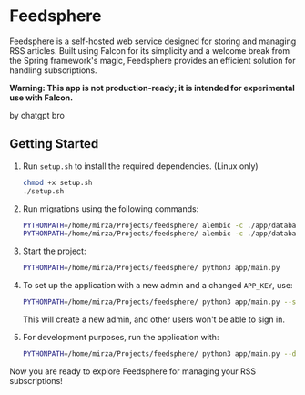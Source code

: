 # Feedsphere

Feedsphere is a self-hosted web service designed for storing and managing RSS articles. Built using Falcon for its simplicity and a welcome break from the Spring framework's magic, Feedsphere provides an efficient solution for handling subscriptions.

**Warning: This app is not production-ready; it is intended for experimental use with Falcon.**

 by chatgpt bro

## Getting Started

1. Run `setup.sh` to install the required dependencies. (Linux only)

    ```bash
    chmod +x setup.sh
    ./setup.sh
    ```

2. Run migrations using the following commands:

    ```bash
    PYTHONPATH=/home/mirza/Projects/feedsphere/ alembic -c ./app/database/alembic.ini revision --autogenerate
    PYTHONPATH=/home/mirza/Projects/feedsphere/ alembic -c ./app/database/alembic.ini upgrade head
    ```

3. Start the project:

    ```bash
    PYTHONPATH=/home/mirza/Projects/feedsphere/ python3 app/main.py
    ```

4. To set up the application with a new admin and a changed `APP_KEY`, use:

    ```bash
    PYTHONPATH=/home/mirza/Projects/feedsphere/ python3 app/main.py --setup
    ```

    This will create a new admin, and other users won't be able to sign in.


5. For development purposes, run the application with:

    ```bash
    PYTHONPATH=/home/mirza/Projects/feedsphere/ python3 app/main.py --development
    ```

Now you are ready to explore Feedsphere for managing your RSS subscriptions!
